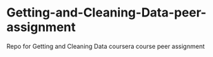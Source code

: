 # Getting-and-Cleaning-Data-peer-assignment
Repo for Getting and Cleaning Data coursera course peer assignment
